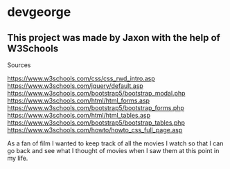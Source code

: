 # devgeorge
## This project was made by Jaxon with the help of W3Schools
Sources

https://www.w3schools.com/css/css_rwd_intro.asp
https://www.w3schools.com/jquery/default.asp
https://www.w3schools.com/bootstrap5/bootstrap_modal.php
https://www.w3schools.com/html/html_forms.asp
https://www.w3schools.com/bootstrap5/bootstrap_forms.php
https://www.w3schools.com/html/html_tables.asp
https://www.w3schools.com/bootstrap5/bootstrap_tables.php
https://www.w3schools.com/howto/howto_css_full_page.asp

As a fan of film I wanted to keep track of all the movies I watch so that I can go back and see what I thought of movies when I saw them at this point in my life.

